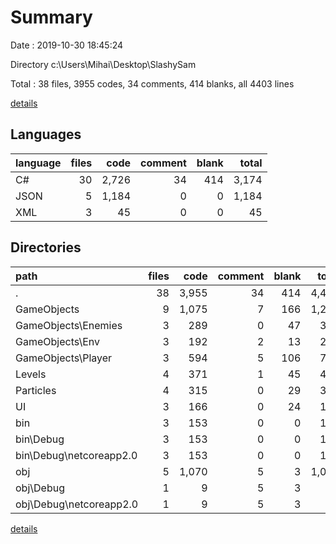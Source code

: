 # Summary

Date : 2019-10-30 18:45:24

Directory c:\Users\Mihai\Desktop\SlashySam

Total : 38 files,  3955 codes, 34 comments, 414 blanks, all 4403 lines

[details](details.md)

## Languages
| language | files | code | comment | blank | total |
| :--- | ---: | ---: | ---: | ---: | ---: |
| C# | 30 | 2,726 | 34 | 414 | 3,174 |
| JSON | 5 | 1,184 | 0 | 0 | 1,184 |
| XML | 3 | 45 | 0 | 0 | 45 |

## Directories
| path | files | code | comment | blank | total |
| :--- | ---: | ---: | ---: | ---: | ---: |
| . | 38 | 3,955 | 34 | 414 | 4,403 |
| GameObjects | 9 | 1,075 | 7 | 166 | 1,248 |
| GameObjects\Enemies | 3 | 289 | 0 | 47 | 336 |
| GameObjects\Env | 3 | 192 | 2 | 13 | 207 |
| GameObjects\Player | 3 | 594 | 5 | 106 | 705 |
| Levels | 4 | 371 | 1 | 45 | 417 |
| Particles | 4 | 315 | 0 | 29 | 344 |
| UI | 3 | 166 | 0 | 24 | 190 |
| bin | 3 | 153 | 0 | 0 | 153 |
| bin\Debug | 3 | 153 | 0 | 0 | 153 |
| bin\Debug\netcoreapp2.0 | 3 | 153 | 0 | 0 | 153 |
| obj | 5 | 1,070 | 5 | 3 | 1,078 |
| obj\Debug | 1 | 9 | 5 | 3 | 17 |
| obj\Debug\netcoreapp2.0 | 1 | 9 | 5 | 3 | 17 |

[details](details.md)